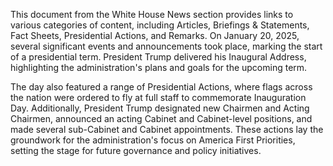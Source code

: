 This document from the White House News section provides links to various categories of content, including Articles, Briefings & Statements, Fact Sheets, Presidential Actions, and Remarks. On January 20, 2025, several significant events and announcements took place, marking the start of a presidential term. President Trump delivered his Inaugural Address, highlighting the administration's plans and goals for the upcoming term.

The day also featured a range of Presidential Actions, where flags across the nation were ordered to fly at full staff to commemorate Inauguration Day. Additionally, President Trump designated new Chairmen and Acting Chairmen, announced an acting Cabinet and Cabinet-level positions, and made several sub-Cabinet and Cabinet appointments. These actions lay the groundwork for the administration's focus on America First Priorities, setting the stage for future governance and policy initiatives.